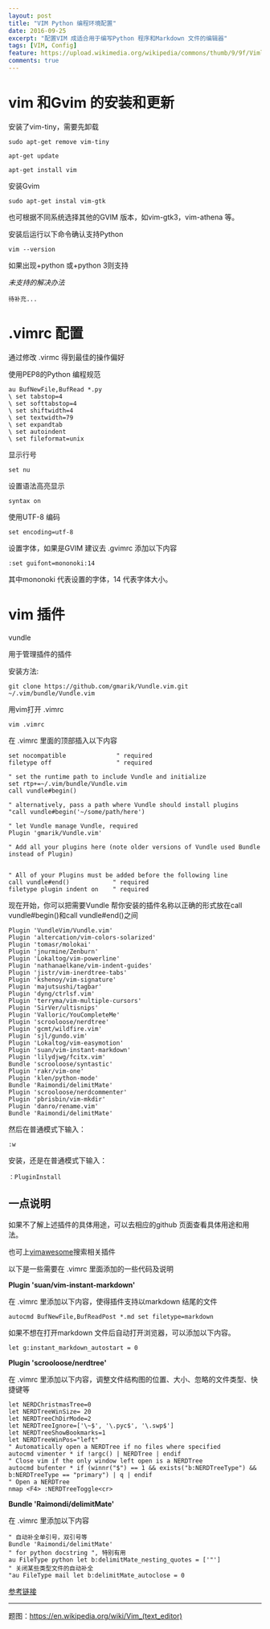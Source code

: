 ```yaml
---
layout: post
title: "VIM Python 编程环境配置"
date: 2016-09-25
excerpt: "配置VIM 成适合用于编写Python 程序和Markdown 文件的编辑器"
tags: [VIM, Config]
feature: https://upload.wikimedia.org/wikipedia/commons/thumb/9/9f/Vimlogo.svg/640px-Vimlogo.svg.png 
comments: true
---
```


# vim 和Gvim 的安装和更新

安装了vim-tiny，需要先卸载

    sudo apt-get remove vim-tiny

    apt-get update
    
    apt-get install vim

安装Gvim

    sudo apt-get instal vim-gtk

也可根据不同系统选择其他的GVIM 版本，如vim-gtk3，vim-athena 等。

安装后运行以下命令确认支持Python

    vim --version

如果出现+python 或+python 3则支持

*未支持的解决办法*
    
    待补充...

# .vimrc 配置

通过修改 .virmc 得到最佳的操作偏好

使用PEP8的Python 编程规范
    
    au BufNewFile,BufRead *.py
    \ set tabstop=4
    \ set softtabstop=4
    \ set shiftwidth=4
    \ set textwidth=79
    \ set expandtab
    \ set autoindent
    \ set fileformat=unix

显示行号

    set nu

设置语法高亮显示

    syntax on

使用UTF-8 编码
    
    set encoding=utf-8

设置字体，如果是GVIM 建议去 .gvimrc 添加以下内容

    :set guifont=mononoki:14

其中mononoki 代表设置的字体，14 代表字体大小。 

# vim 插件

vundle

用于管理插件的插件

安装方法:
   
    git clone https://github.com/gmarik/Vundle.vim.git ~/.vim/bundle/Vundle.vim 

用vim打开 .vimrc

    vim .vimrc

在 .vimrc 里面的顶部插入以下内容

    set nocompatible              " required
    filetype off                  " required
    
    " set the runtime path to include Vundle and initialize
    set rtp+=~/.vim/bundle/Vundle.vim
    call vundle#begin()
    
    " alternatively, pass a path where Vundle should install plugins
    "call vundle#begin('~/some/path/here')
    
    " let Vundle manage Vundle, required
    Plugin 'gmarik/Vundle.vim'
    
    " Add all your plugins here (note older versions of Vundle used Bundle instead of Plugin)
    
    
    " All of your Plugins must be added before the following line
    call vundle#end()            " required
    filetype plugin indent on    " required

现在开始，你可以把需要Vundle 帮你安装的插件名称以正确的形式放在call vundle#begin()和call vundle#end()之间 

    Plugin 'VundleVim/Vundle.vim'
    Plugin 'altercation/vim-colors-solarized'
    Plugin 'tomasr/molokai'
    Plugin 'jnurmine/Zenburn'
    Plugin 'Lokaltog/vim-powerline'
    Plugin 'nathanaelkane/vim-indent-guides'
    Plugin 'jistr/vim-inerdtree-tabs'
    Plugin 'kshenoy/vim-signature'
    Plugin 'majutsushi/tagbar'
    Plugin 'dyng/ctrlsf.vim'
    Plugin 'terryma/vim-multiple-cursors'
    Plugin 'SirVer/ultisnips'
    Plugin 'Valloric/YouCompleteMe'
    Plugin 'scrooloose/nerdtree'
    Plugin 'gcmt/wildfire.vim'
    Plugin 'sjl/gundo.vim'
    Plugin 'Lokaltog/vim-easymotion'
    Plugin 'suan/vim-instant-markdown'
    Plugin 'lilydjwg/fcitx.vim'
    Bundle 'scrooloose/syntastic'
    Plugin 'rakr/vim-one'
    Plugin 'klen/python-mode'
    Bundle 'Raimondi/delimitMate'
    Plugin 'scrooloose/nerdcommenter'
    Plugin 'pbrisbin/vim-mkdir'
    Plugin 'danro/rename.vim'
    Bundle 'Raimondi/delimitMate'

然后在普通模式下输入：
    
    :w

安装，还是在普通模式下输入：

    ：PluginInstall

## 一点说明

如果不了解上述插件的具体用途，可以去相应的github 页面查看具体用途和用法。

也可上[vimawesome](http://vimawesome.com)搜索相关插件

以下是一些需要在 .vimrc 里面添加的一些代码及说明

**Plugin 'suan/vim-instant-markdown'**

在 .vimrc 里添加以下内容，使得插件支持以markdown 结尾的文件

    autocmd BufNewFile,BufReadPost *.md set filetype=markdown
                        
如果不想在打开markdown 文件后自动打开浏览器，可以添加以下内容。

    let g:instant_markdown_autostart = 0 

**Plugin 'scrooloose/nerdtree'**

在 .vimrc 里添加以下内容，调整文件结构图的位置、大小、忽略的文件类型、快捷键等

    let NERDChristmasTree=0
    let NERDTreeWinSize= 20
    let NERDTreeChDirMode=2
    let NERDTreeIgnore=['\~$', '\.pyc$', '\.swp$']
    let NERDTreeShowBookmarks=1
    let NERDTreeWinPos="left"
    " Automatically open a NERDTree if no files where specified
    autocmd vimenter * if !argc() | NERDTree | endif
    " Close vim if the only window left open is a NERDTree
    autocmd bufenter * if (winnr("$") == 1 && exists("b:NERDTreeType") && b:NERDTreeType == "primary") | q | endif
    " Open a NERDTree
    nmap <F4> :NERDTreeToggle<cr>

**Bundle 'Raimondi/delimitMate'**

在 .vimrc 里添加以下内容

    " 自动补全单引号，双引号等
    Bundle 'Raimondi/delimitMate'
    " for python docstring ", 特别有用
    au FileType python let b:delimitMate_nesting_quotes = ['"']
    " 关闭某些类型文件的自动补全
    "au FileType mail let b:delimitMate_autoclose = 0

[参考链接](http://www.wklken.me/posts/2015/06/07/vim-plugin-delimitmate.html)
    
----------
题图：<https://en.wikipedia.org/wiki/Vim_(text_editor)>
